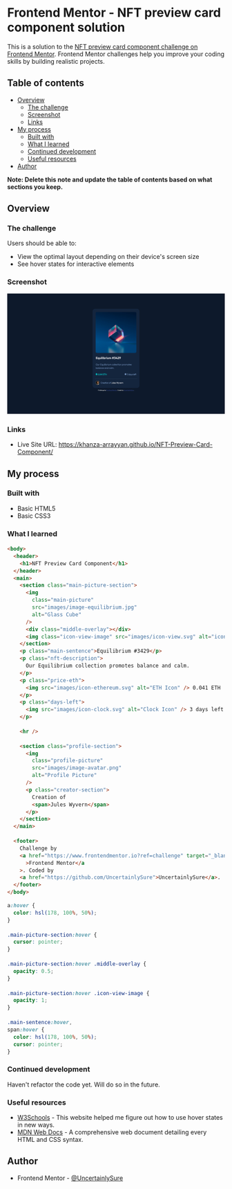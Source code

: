 # Frontend Mentor - NFT preview card component solution

This is a solution to the [NFT preview card component challenge on Frontend Mentor](https://www.frontendmentor.io/challenges/nft-preview-card-component-SbdUL_w0U). Frontend Mentor challenges help you improve your coding skills by building realistic projects.

## Table of contents

- [Overview](#overview)
  - [The challenge](#the-challenge)
  - [Screenshot](#screenshot)
  - [Links](#links)
- [My process](#my-process)
  - [Built with](#built-with)
  - [What I learned](#what-i-learned)
  - [Continued development](#continued-development)
  - [Useful resources](#useful-resources)
- [Author](#author)

**Note: Delete this note and update the table of contents based on what sections you keep.**

## Overview

### The challenge

Users should be able to:

- View the optimal layout depending on their device's screen size
- See hover states for interactive elements

### Screenshot

![](nft-preview-card-component.png)

### Links

- Live Site URL: https://khanza-arrayyan.github.io/NFT-Preview-Card-Component/

## My process

### Built with

- Basic HTML5
- Basic CSS3

### What I learned

```html
<body>
  <header>
    <h1>NFT Preview Card Component</h1>
  </header>
  <main>
    <section class="main-picture-section">
      <img
        class="main-picture"
        src="images/image-equilibrium.jpg"
        alt="Glass Cube"
      />
      <div class="middle-overlay"></div>
      <img class="icon-view-image" src="images/icon-view.svg" alt="icon-view" />
    </section>
    <p class="main-sentence">Equilibrium #3429</p>
    <p class="nft-description">
      Our Equilibrium collection promotes balance and calm.
    </p>
    <p class="price-eth">
      <img src="images/icon-ethereum.svg" alt="ETH Icon" /> 0.041 ETH
    </p>
    <p class="days-left">
      <img src="images/icon-clock.svg" alt="Clock Icon" /> 3 days left
    </p>

    <hr />

    <section class="profile-section">
      <img
        class="profile-picture"
        src="images/image-avatar.png"
        alt="Profile Picture"
      />
      <p class="creator-section">
        Creation of
        <span>Jules Wyvern</span>
      </p>
    </section>
  </main>

  <footer>
    Challenge by
    <a href="https://www.frontendmentor.io?ref=challenge" target="_blank"
      >Frontend Mentor</a
    >. Coded by
    <a href="https://github.com/UncertainlySure">UncertainlySure</a>.
  </footer>
</body>
```

```css
a:hover {
  color: hsl(178, 100%, 50%);
}

.main-picture-section:hover {
  cursor: pointer;
}

.main-picture-section:hover .middle-overlay {
  opacity: 0.5;
}

.main-picture-section:hover .icon-view-image {
  opacity: 1;
}

.main-sentence:hover,
span:hover {
  color: hsl(178, 100%, 50%);
  cursor: pointer;
}
```

### Continued development

Haven't refactor the code yet. Will do so in the future.

### Useful resources

- [W3Schools](https://www.w3schools.com/default.asp) - This website helped me figure out how to use hover states in new ways.
- [MDN Web Docs](https://www.example.com) - A comprehensive web document detailing every HTML and CSS syntax.

## Author

- Frontend Mentor - [@UncertainlySure](https://www.frontendmentor.io/profile/UncertainlySure)
